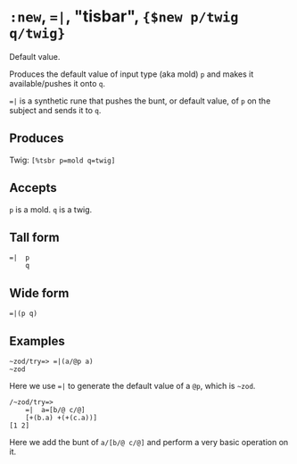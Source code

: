 # `:new`, `=|`, "tisbar", `{$new p/twig q/twig}`

Default value.

Produces the default value of input type (aka mold) `p` and makes it
available/pushes it onto `q`.


`=|` is a synthetic rune that pushes the bunt, or default value, of
`p` on the subject and sends it to `q`.

Produces
--------

Twig: `[%tsbr p=mold q=twig]`

Accepts
-------

`p` is a mold. `q` is a twig.

Tall form
---------

    =|  p
        q

Wide form
---------

    =|(p q)

Examples
--------

    ~zod/try=> =|(a/@p a)
    ~zod

Here we use `=|` to generate the default value of a `@p`, which is
`~zod`.

    /~zod/try=> 
        =|  a=[b/@ c/@]
        [+(b.a) +(+(c.a))]
    [1 2]

Here we add the bunt of `a/[b/@ c/@]` and perform a very basic operation
on it.
